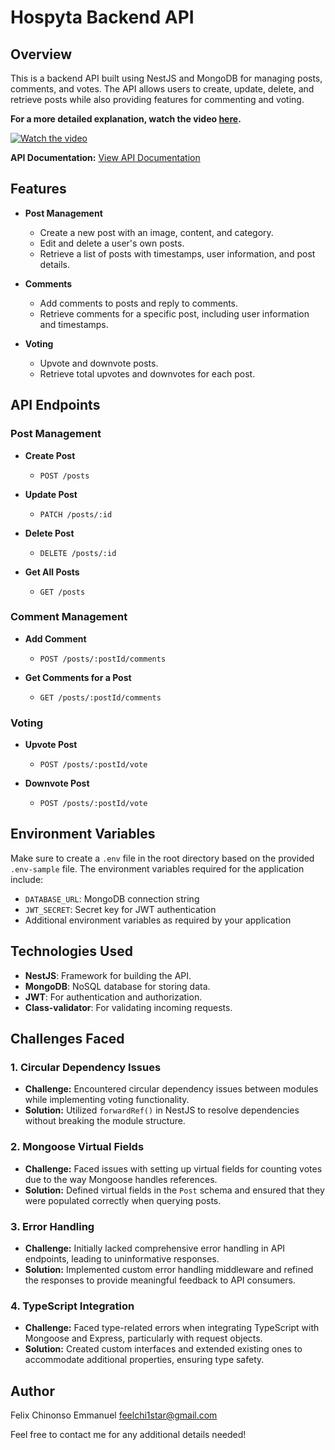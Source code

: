 # Hospyta Backend API

## Overview

This is a backend API built using NestJS and MongoDB for managing posts, comments, and votes. The API allows users to create, update, delete, and retrieve posts while also providing features for commenting and voting.

**For a more detailed explanation, watch the video [here](https://www.youtube.com/watch?v=3Peh5Lla9_4).**

[![Watch the video](https://img.youtube.com/vi/3Peh5Lla9_4/0.jpg)](https://www.youtube.com/watch?v=3Peh5Lla9_4)

**API Documentation:** [View API Documentation](https://documenter.getpostman.com/view/21087341/2sA3kaBJwR)

## Features

- **Post Management**

  - Create a new post with an image, content, and category.
  - Edit and delete a user's own posts.
  - Retrieve a list of posts with timestamps, user information, and post details.

- **Comments**

  - Add comments to posts and reply to comments.
  - Retrieve comments for a specific post, including user information and timestamps.

- **Voting**
  - Upvote and downvote posts.
  - Retrieve total upvotes and downvotes for each post.

## API Endpoints

### Post Management

- **Create Post**

  - `POST /posts`

- **Update Post**

  - `PATCH /posts/:id`

- **Delete Post**

  - `DELETE /posts/:id`

- **Get All Posts**
  - `GET /posts`

### Comment Management

- **Add Comment**

  - `POST /posts/:postId/comments`

- **Get Comments for a Post**
  - `GET /posts/:postId/comments`

### Voting

- **Upvote Post**

  - `POST /posts/:postId/vote`

- **Downvote Post**
  - `POST /posts/:postId/vote`

## Environment Variables

Make sure to create a `.env` file in the root directory based on the provided `.env-sample` file. The environment variables required for the application include:

- `DATABASE_URL`: MongoDB connection string
- `JWT_SECRET`: Secret key for JWT authentication
- Additional environment variables as required by your application

## Technologies Used

- **NestJS**: Framework for building the API.
- **MongoDB**: NoSQL database for storing data.
- **JWT**: For authentication and authorization.
- **Class-validator**: For validating incoming requests.

## Challenges Faced

### 1. Circular Dependency Issues

- **Challenge:** Encountered circular dependency issues between modules while implementing voting functionality.
- **Solution:** Utilized `forwardRef()` in NestJS to resolve dependencies without breaking the module structure.

### 2. Mongoose Virtual Fields

- **Challenge:** Faced issues with setting up virtual fields for counting votes due to the way Mongoose handles references.
- **Solution:** Defined virtual fields in the `Post` schema and ensured that they were populated correctly when querying posts.

### 3. Error Handling

- **Challenge:** Initially lacked comprehensive error handling in API endpoints, leading to uninformative responses.
- **Solution:** Implemented custom error handling middleware and refined the responses to provide meaningful feedback to API consumers.

### 4. TypeScript Integration

- **Challenge:** Faced type-related errors when integrating TypeScript with Mongoose and Express, particularly with request objects.
- **Solution:** Created custom interfaces and extended existing ones to accommodate additional properties, ensuring type safety.

## Author

Felix Chinonso Emmanuel
[feelchi1star@gmail.com](mailto:feelchi1star@gmail.com)

Feel free to contact me for any additional details needed!
